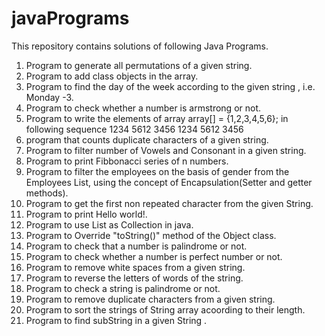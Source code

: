 # javaPrograms
This repository contains solutions of following Java Programs.
1. Program to generate all permutations of a given string.
2. Program to add class objects in the array.
3. Program to find the day of the week according to the given string , i.e. Monday -3.
4. Program to check whether a number is armstrong or not.
5. Program to write the elements of array array[] = {1,2,3,4,5,6}; in following sequence 
    1234
    5612
    3456
    1234
    5612
    3456
6. program that counts duplicate characters of a given string.
7. Program to filter number of Vowels and Consonant in a given string.
8. Program to print Fibbonacci series of n numbers.
9. Program to filter the employees on the basis of gender from the Employees List, using the concept of Encapsulation(Setter and getter methods).
10. Program to get the first non repeated character from the given String.
11. Program to print Hello world!.
12. Program to use List as Collection in java.
13. Program to Override "toString()" method of the Object class.
14. Program to check that a number is palindrome or not.
15. Program to check whether a number is perfect number or not.
16. Program to remove white spaces from a given string.
17. Program to reverse the letters of words of the string. 
18. Program to check a string is palindrome or not.
19. Program to remove duplicate characters from a given string.
20. Program to sort the strings of String array acoording to their length.
21. Program to find subString in a given String .
